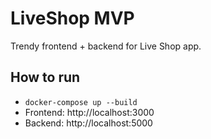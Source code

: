# LiveShop MVP

Trendy frontend + backend for Live Shop app.

## How to run
- `docker-compose up --build`
- Frontend: http://localhost:3000
- Backend: http://localhost:5000
